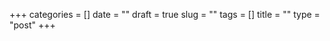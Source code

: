 +++
categories   = []
date         = ""
draft        = true
slug         = ""
tags         = []
title        = ""
type         = "post"
+++
